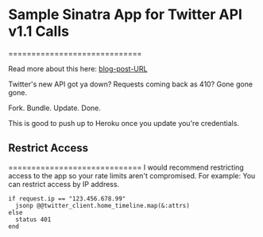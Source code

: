 # Sample Sinatra App for Twitter API v1.1 Calls
=============================

Read more about this here: [blog-post-URL](http://thisbythem.com/blog)

Twitter's new API got ya down? Requests coming back as 410? Gone gone gone.

Fork. Bundle. Update. Done.

This is good to push up to Heroku once you update you're credentials.

## Restrict Access
=============================
I would recommend restricting access to the app so your rate limits aren't compromised. For example: You can restrict access by IP address.

```
if request.ip == "123.456.678.99"
  jsonp @@twitter_client.home_timeline.map(&:attrs)
else
  status 401
end
```
